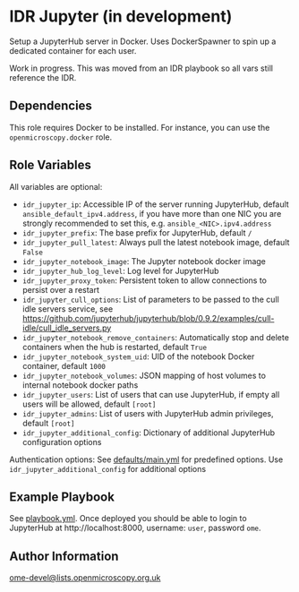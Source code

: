 IDR Jupyter (in development)
============================

Setup a JupyterHub server in Docker.
Uses DockerSpawner to spin up a dedicated container for each user.

Work in progress.
This was moved from an IDR playbook so all vars still reference the IDR.


Dependencies
------------

This role requires Docker to be installed.
For instance, you can use the `openmicroscopy.docker` role.


Role Variables
--------------

All variables are optional:
- `idr_jupyter_ip`: Accessible IP of the server running JupyterHub, default `ansible_default_ipv4.address`, if you have more than one NIC you are strongly recommended to set this, e.g. `ansible_<NIC>.ipv4.address`
- `idr_jupyter_prefix`: The base prefix for JupyterHub, default `/`
- `idr_jupyter_pull_latest`: Always pull the latest notebook image, default `False`
- `idr_jupyter_notebook_image`: The Jupyter notebook docker image
- `idr_jupyter_hub_log_level`: Log level for JupyterHub
- `idr_jupyter_proxy_token`: Persistent token to allow connections to persist over a restart
- `idr_jupyter_cull_options`: List of parameters to be passed to the cull idle servers service, see https://github.com/jupyterhub/jupyterhub/blob/0.9.2/examples/cull-idle/cull_idle_servers.py
- `idr_jupyter_notebook_remove_containers`: Automatically stop and delete containers when the hub is restarted, default `True`
- `idr_jupyter_notebook_system_uid`: UID of the notebook Docker container, default `1000`
- `idr_jupyter_notebook_volumes`: JSON mapping of host volumes to internal notebook docker paths
- `idr_jupyter_users`: List of users that can use JupyterHub, if empty all users will be allowed, default `[root]`
- `idr_jupyter_admins`: List of users with JupyterHub admin privileges, default `[root]`
- `idr_jupyter_additional_config`: Dictionary of additional JupyterHub configuration options

Authentication options: See [defaults/main.yml](defaults/main.yml) for predefined options. Use `idr_jupyter_additional_config` for additional options


Example Playbook
----------------

See [playbook.yml](./molecule/default/playbook.yml).
Once deployed you should be able to login to JupyterHub at http://localhost:8000, username: `user`, password `ome`.


Author Information
------------------

ome-devel@lists.openmicroscopy.org.uk
